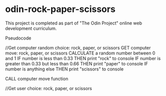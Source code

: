 # odin-rock-paper-scissors

This project is completed as part of "The Odin Project" online web development curriculum.

Pseudocode

//Get computer random choice: rock, paper, or scissors
GET computer move: rock, paper, or scissors
    CALCULATE a random number between 0 and 1
        IF number is less than 0.33 THEN print "rock" to console
        IF number is greater than 0.33 but less than 0.66 THEN print "paper" to console
        IF number is anything else THEN print "scissors" to console

CALL computer move function


//Get user choice: rock, paper, or scissors
